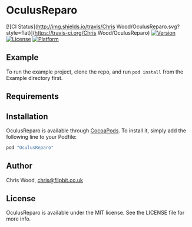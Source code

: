 # OculusReparo

[![CI Status](http://img.shields.io/travis/Chris Wood/OculusReparo.svg?style=flat)](https://travis-ci.org/Chris Wood/OculusReparo)
[![Version](https://img.shields.io/cocoapods/v/OculusReparo.svg?style=flat)](http://cocoapods.org/pods/OculusReparo)
[![License](https://img.shields.io/cocoapods/l/OculusReparo.svg?style=flat)](http://cocoapods.org/pods/OculusReparo)
[![Platform](https://img.shields.io/cocoapods/p/OculusReparo.svg?style=flat)](http://cocoapods.org/pods/OculusReparo)

## Example

To run the example project, clone the repo, and run `pod install` from the Example directory first.

## Requirements

## Installation

OculusReparo is available through [CocoaPods](http://cocoapods.org). To install
it, simply add the following line to your Podfile:

```ruby
pod "OculusReparo"
```

## Author

Chris Wood, chris@flipbit.co.uk

## License

OculusReparo is available under the MIT license. See the LICENSE file for more info.
